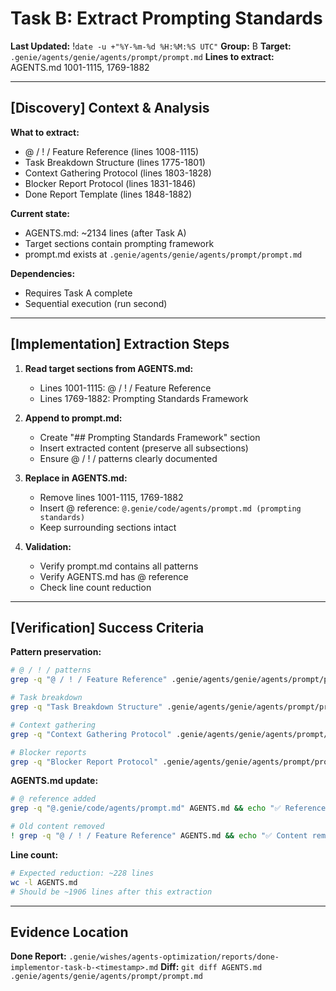 # Task B: Extract Prompting Standards
**Last Updated:** !`date -u +"%Y-%m-%d %H:%M:%S UTC"`
**Group:** B
**Target:** `.genie/agents/genie/agents/prompt/prompt.md`
**Lines to extract:** AGENTS.md 1001-1115, 1769-1882

---

## [Discovery] Context & Analysis

**What to extract:**
- @ / ! / Feature Reference (lines 1008-1115)
- Task Breakdown Structure (lines 1775-1801)
- Context Gathering Protocol (lines 1803-1828)
- Blocker Report Protocol (lines 1831-1846)
- Done Report Template (lines 1848-1882)

**Current state:**
- AGENTS.md: ~2134 lines (after Task A)
- Target sections contain prompting framework
- prompt.md exists at `.genie/agents/genie/agents/prompt/prompt.md`

**Dependencies:**
- Requires Task A complete
- Sequential execution (run second)

---

## [Implementation] Extraction Steps

1. **Read target sections from AGENTS.md:**
   - Lines 1001-1115: @ / ! / Feature Reference
   - Lines 1769-1882: Prompting Standards Framework

2. **Append to prompt.md:**
   - Create "## Prompting Standards Framework" section
   - Insert extracted content (preserve all subsections)
   - Ensure @ / ! / patterns clearly documented

3. **Replace in AGENTS.md:**
   - Remove lines 1001-1115, 1769-1882
   - Insert @ reference: `@.genie/code/agents/prompt.md (prompting standards)`
   - Keep surrounding sections intact

4. **Validation:**
   - Verify prompt.md contains all patterns
   - Verify AGENTS.md has @ reference
   - Check line count reduction

---

## [Verification] Success Criteria

**Pattern preservation:**
```bash
# @ / ! / patterns
grep -q "@ / ! / Feature Reference" .genie/agents/genie/agents/prompt/prompt.md && echo "✅ @ patterns preserved"

# Task breakdown
grep -q "Task Breakdown Structure" .genie/agents/genie/agents/prompt/prompt.md && echo "✅ Task breakdown preserved"

# Context gathering
grep -q "Context Gathering Protocol" .genie/agents/genie/agents/prompt/prompt.md && echo "✅ Context protocol preserved"

# Blocker reports
grep -q "Blocker Report Protocol" .genie/agents/genie/agents/prompt/prompt.md && echo "✅ Blocker protocol preserved"
```

**AGENTS.md update:**
```bash
# @ reference added
grep -q "@.genie/code/agents/prompt.md" AGENTS.md && echo "✅ Reference added"

# Old content removed
! grep -q "@ / ! / Feature Reference" AGENTS.md && echo "✅ Content removed"
```

**Line count:**
```bash
# Expected reduction: ~228 lines
wc -l AGENTS.md
# Should be ~1906 lines after this extraction
```

---

## Evidence Location

**Done Report:** `.genie/wishes/agents-optimization/reports/done-implementor-task-b-<timestamp>.md`
**Diff:** `git diff AGENTS.md .genie/agents/genie/agents/prompt/prompt.md`
